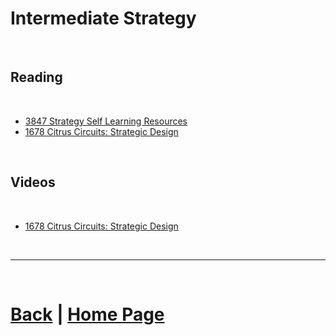 # Intermediate Strategy

<br>

## Reading

<br>

- [3847 Strategy Self Learning Resources](https://docs.google.com/presentation/d/e/2PACX-1vSy-8s-4XXQzaCPwl0z96Vf6cmYHZW4wV-1cg-45YATyMupomRWASyu-JF91rE5oS8j0yKG82LyJ7BY/pub?start=false&loop=false&delayms=3000&slide=id.p)
- [1678 Citrus Circuits: Strategic Design](https://www.citruscircuits.org/uploads/6/9/3/4/6934550/strategic_design_2022.pdf)

<br>

## Videos

<br>

- [1678 Citrus Circuits: Strategic Design](https://youtu.be/j-wOaF65cTU?si=pFEyX9pKhA1FJBdH)

<br>

***

<br>

# [Back](https://docs.lynkrobotics.org/strategy/) | [Home Page](https://docs.lynkrobotics.org/)

